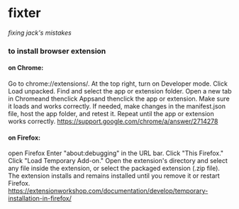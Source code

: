 # fixter
*fixing jack's mistakes*

### to install browser extension
#### on Chrome:
Go to chrome://extensions/.
At the top right, turn on Developer mode.
Click Load unpacked.
Find and select the app or extension folder.
Open a new tab in Chromeand thenclick Appsand thenclick the app or extension. Make sure it loads and works correctly.
If needed, make changes in the manifest.json file, host the app folder, and retest it. Repeat until the app or extension works correctly.
https://support.google.com/chrome/a/answer/2714278

#### on Firefox:
open Firefox
Enter "about:debugging" in the URL bar.
Click "This Firefox."
Click "Load Temporary Add-on."
Open the extension's directory and select any file inside the extension,
or select the packaged extension (.zip file).
The extension installs and remains installed until you remove it or restart Firefox.
https://extensionworkshop.com/documentation/develop/temporary-installation-in-firefox/
